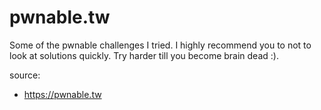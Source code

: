# pwnable.tw

Some of the pwnable challenges I tried. I highly recommend you to not to look at solutions quickly. Try harder till you become brain dead :).

source:
* https://pwnable.tw